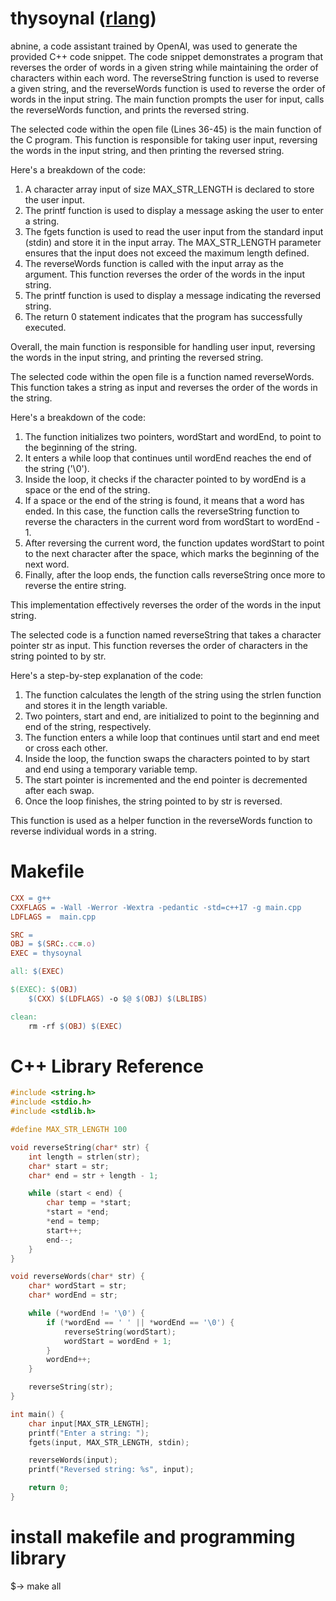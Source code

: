 # thysoynal ([rlang](https://rlang.r-lib.org/))

abnine, a code assistant trained by OpenAI, was used to generate the provided C++ code snippet. The code snippet demonstrates a program that reverses the order of words in a given string while maintaining the order of characters within each word. The reverseString function is used to reverse a given string, and the reverseWords function is used to reverse the order of words in the input string. The main function prompts the user for input, calls the reverseWords function, and prints the reversed string.

The selected code within the open file (Lines 36-45) is the main function of the C program. This function is responsible for taking user input, reversing the words in the input string, and then printing the reversed string.

Here's a breakdown of the code:

1. A character array input of size MAX_STR_LENGTH is declared to store the user input.
2. The printf function is used to display a message asking the user to enter a string.
3. The fgets function is used to read the user input from the standard input (stdin) and store it in the input array. The MAX_STR_LENGTH parameter ensures that the input does not exceed the maximum length defined.
4. The reverseWords function is called with the input array as the argument. This function reverses the order of the words in the input string.
5. The printf function is used to display a message indicating the reversed string.
6. The return 0 statement indicates that the program has successfully executed.


Overall, the main function is responsible for handling user input, reversing the words in the input string, and printing the reversed string.

The selected code within the open file is a function named reverseWords. This function takes a string as input and reverses the order of the words in the string.

Here's a breakdown of the code:

1. The function initializes two pointers, wordStart and wordEnd, to point to the beginning of the string.
2. It enters a while loop that continues until wordEnd reaches the end of the string ('\0').
3. Inside the loop, it checks if the character pointed to by wordEnd is a space or the end of the string.
4. If a space or the end of the string is found, it means that a word has ended. In this case, the function calls the reverseString function to reverse the characters in the current word from wordStart to wordEnd - 1.
5. After reversing the current word, the function updates wordStart to point to the next character after the space, which marks the beginning of the next word.
6. Finally, after the loop ends, the function calls reverseString once more to reverse the entire string.


This implementation effectively reverses the order of the words in the input string.


The selected code is a function named reverseString that takes a character pointer str as input. This function reverses the order of characters in the string pointed to by str.

Here's a step-by-step explanation of the code:

1. The function calculates the length of the string using the strlen function and stores it in the length variable.
2. Two pointers, start and end, are initialized to point to the beginning and end of the string, respectively.
3. The function enters a while loop that continues until start and end meet or cross each other.
4. Inside the loop, the function swaps the characters pointed to by start and end using a temporary variable temp.
5. The start pointer is incremented and the end pointer is decremented after each swap.
6. Once the loop finishes, the string pointed to by str is reversed.


This function is used as a helper function in the reverseWords function to reverse individual words in a string.

# Makefile
```makefile
CXX = g++
CXXFLAGS = -Wall -Werror -Wextra -pedantic -std=c++17 -g main.cpp
LDFLAGS =  main.cpp

SRC = 
OBJ = $(SRC:.cc=.o)
EXEC = thysoynal

all: $(EXEC)

$(EXEC): $(OBJ)
	$(CXX) $(LDFLAGS) -o $@ $(OBJ) $(LBLIBS)

clean:
	rm -rf $(OBJ) $(EXEC)
```

# C++ Library Reference 
```c++
#include <string.h>
#include <stdio.h>
#include <stdlib.h>

#define MAX_STR_LENGTH 100

void reverseString(char* str) {
    int length = strlen(str);
    char* start = str;
    char* end = str + length - 1;

    while (start < end) {
        char temp = *start;
        *start = *end;
        *end = temp;
        start++;
        end--;
    }
}

void reverseWords(char* str) {
    char* wordStart = str;
    char* wordEnd = str;

    while (*wordEnd != '\0') {
        if (*wordEnd == ' ' || *wordEnd == '\0') {
            reverseString(wordStart);
            wordStart = wordEnd + 1;
        }
        wordEnd++;
    }

    reverseString(str);
}

int main() {
    char input[MAX_STR_LENGTH];
    printf("Enter a string: ");
    fgets(input, MAX_STR_LENGTH, stdin);

    reverseWords(input);
    printf("Reversed string: %s", input);

    return 0;
}
```
# install makefile and programming library
$-> make all
